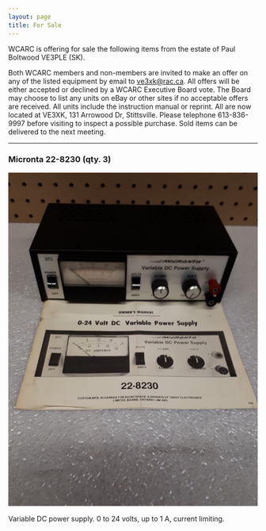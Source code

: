 ```yaml
---
layout: page
title: For Sale
---
```


WCARC is offering for sale the following items from the estate of Paul Boltwood VE3PLE (SK).

Both WCARC members and non-members are invited to make an offer on any of the listed equipment by email to [ve3xk@rac.ca](mailto:ve3xk@rac.ca). All offers will be either accepted or declined by a WCARC Executive Board vote. The Board may choose to list any units on eBay or other sites if no acceptable offers are received. All units include the instruction manual or reprint. All are now located at VE3XK, 131 Arrowood Dr, Stittsville. Please telephone 613-836-9997 before visiting to inspect a possible purchase. Sold items can be delivered to the next meeting.

-----

### Micronta 22-8230 (qty. 3)

![Micronta 22-8230](images/forsale-22-8230-small.jpg)

Variable DC power supply. 0 to 24 volts, up to 1 A, current limiting.
